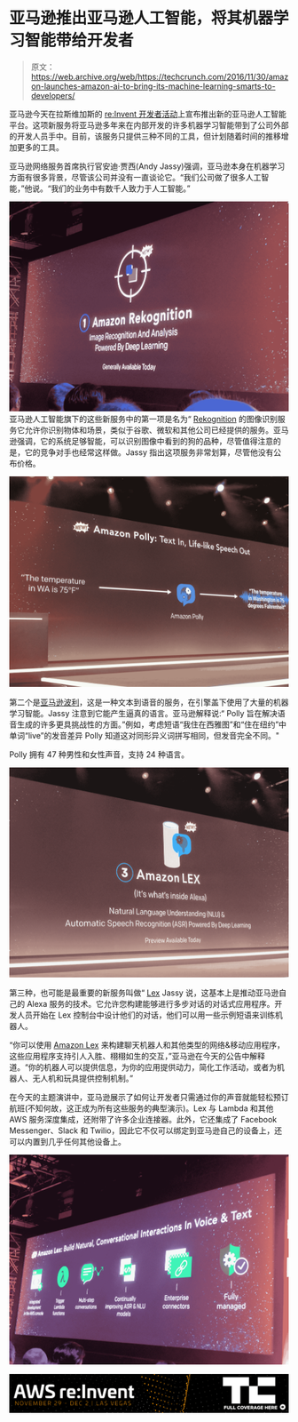 # 亚马逊推出亚马逊人工智能，将其机器学习智能带给开发者 

> 原文：<https://web.archive.org/web/https://techcrunch.com/2016/11/30/amazon-launches-amazon-ai-to-bring-its-machine-learning-smarts-to-developers/>

亚马逊今天在拉斯维加斯的 [re:Invent 开发者活动](https://web.archive.org/web/20230105121511/https://reinvent.awsevents.com/)上宣布推出新的亚马逊人工智能平台。这项新服务将亚马逊多年来在内部开发的许多机器学习智能带到了公司外部的开发人员手中。目前，该服务只提供三种不同的工具，但计划随着时间的推移增加更多的工具。

亚马逊网络服务首席执行官安迪·贾西(Andy Jassy)强调，亚马逊本身在机器学习方面有很多背景，尽管该公司并没有一直谈论它。“我们公司做了很多人工智能，”他说。“我们的业务中有数千人致力于人工智能。”

[![img_20161130_085150](img/50f2373c2786f7561bc9c2871c431f4b.png)](https://web.archive.org/web/20230105121511/https://techcrunch.com/wp-content/uploads/2016/11/img_20161130_085150.jpg) 
亚马逊人工智能旗下的这些新服务中的第一项是名为“ [Rekognition](https://web.archive.org/web/20230105121511/https://aws.amazon.com/rekogniton) 的图像识别服务它允许你识别物体和场景，类似于谷歌、微软和其他公司已经提供的服务。亚马逊强调，它的系统足够智能，可以识别图像中看到的狗的品种，尽管值得注意的是，它的竞争对手也经常这样做。Jassy 指出这项服务非常划算，尽管他没有公布价格。

[![img_20161130_085343](img/dac51f6fc3b11da7056f9a95053d8033.png)](https://web.archive.org/web/20230105121511/https://techcrunch.com/wp-content/uploads/2016/11/img_20161130_085343.jpg)

第二个是[亚马逊波利](https://web.archive.org/web/20230105121511/http://aws.amazon.com/polly)，这是一种文本到语音的服务，在引擎盖下使用了大量的机器学习智能。Jassy 注意到它能产生逼真的语言。亚马逊解释说:“ Polly 旨在解决语音生成的许多更具挑战性的方面。”例如，考虑短语“我住在西雅图”和“住在纽约”中单词“live”的发音差异 Polly 知道这对同形异义词拼写相同，但发音完全不同。"

Polly 拥有 47 种男性和女性声音，支持 24 种语言。

[![img_20161130_085506](img/718e3ed9e9643a7bb36d18741ffb4963.png)](https://web.archive.org/web/20230105121511/https://techcrunch.com/wp-content/uploads/2016/11/img_20161130_085506.jpg)

第三种，也可能是最重要的新服务叫做“ [Lex](https://web.archive.org/web/20230105121511/https://aws.amazon.com/blogs/aws/amazon-lex-build-conversational-voice-text-interfaces/) Jassy 说，这基本上是推动亚马逊自己的 Alexa 服务的技术。它允许您构建能够进行多步对话的对话式应用程序。开发人员开始在 Lex 控制台中设计他们的对话，他们可以用一些示例短语来训练机器人。

“你可以使用 [Amazon Lex](https://web.archive.org/web/20230105121511/https://aws.amazon.com/lex) 来构建聊天机器人和其他类型的网络&移动应用程序，这些应用程序支持引人入胜、栩栩如生的交互，”亚马逊在今天的公告中解释道。“你的机器人可以提供信息，为你的应用提供动力，简化工作活动，或者为机器人、无人机和玩具提供控制机制。”

在今天的主题演讲中，亚马逊展示了如何让开发者只需通过你的声音就能轻松预订航班(不知何故，这正成为所有这些服务的典型演示)。Lex 与 Lambda 和其他 AWS 服务深度集成，还附带了许多企业连接器。此外，它还集成了 Facebook Messenger、Slack 和 Twilio，因此它不仅可以绑定到亚马逊自己的设备上，还可以内置到几乎任何其他设备上。

[![img_20161130_085550-1](img/e71122ec70886e9837c3fa9537e643fa.png)](https://web.archive.org/web/20230105121511/https://techcrunch.com/wp-content/uploads/2016/11/img_20161130_085550-1.jpg)

[![](img/b0194aaf5e99a0ff27a21627fd3d7522.png)](https://web.archive.org/web/20230105121511/https://techcrunch.com/tag/aws-reinvent-2016/)